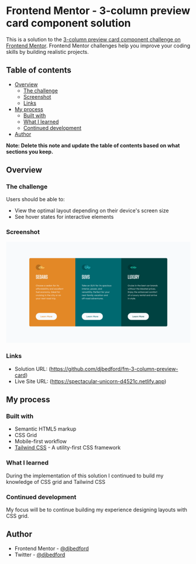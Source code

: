 # Frontend Mentor - 3-column preview card component solution

This is a solution to the [3-column preview card component challenge on Frontend Mentor](https://www.frontendmentor.io/challenges/3column-preview-card-component-pH92eAR2-). Frontend Mentor challenges help you improve your coding skills by building realistic projects. 

## Table of contents

- [Overview](#overview)
  - [The challenge](#the-challenge)
  - [Screenshot](#screenshot)
  - [Links](#links)
- [My process](#my-process)
  - [Built with](#built-with)
  - [What I learned](#what-i-learned)
  - [Continued development](#continued-development)
- [Author](#author)

**Note: Delete this note and update the table of contents based on what sections you keep.**

## Overview

### The challenge

Users should be able to:

- View the optimal layout depending on their device's screen size
- See hover states for interactive elements

### Screenshot

![](./fm-3-column-preview-card-screenshot.png)

### Links

- Solution URL: (https://github.com/djbedford/fm-3-column-preview-card)
- Live Site URL: (https://spectacular-unicorn-d4521c.netlify.app)

## My process

### Built with

- Semantic HTML5 markup
- CSS Grid
- Mobile-first workflow
- [Tailwind CSS](https://tailwindcss.com/) - A utility-first CSS framework

### What I learned

During the implementation of this solution I continued to build my knowledge of CSS grid and Tailwind CSS

### Continued development

My focus will be to continue building my experience designing layouts with CSS grid.

## Author

- Frontend Mentor - [@djbedford](https://www.frontendmentor.io/profile/djbedford)
- Twitter - [@djbedford](https://www.twitter.com/djbedford)
